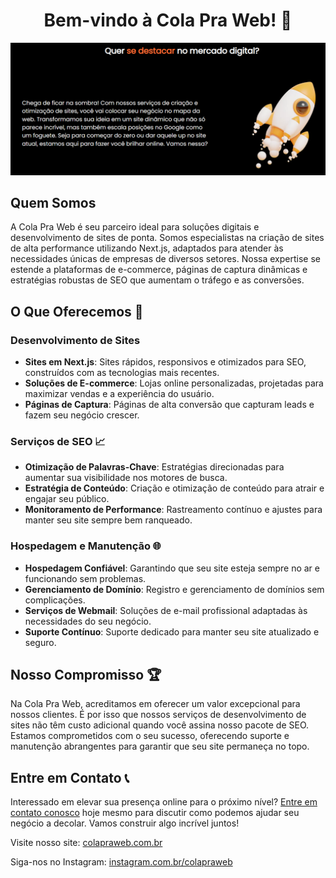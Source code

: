 <div align="center">

# Bem-vindo à Cola Pra Web! 🚀

![Logo da Cola Pra Web](./colapraweb1.png)

</div>

## Quem Somos

A Cola Pra Web é seu parceiro ideal para soluções digitais e desenvolvimento de sites de ponta. Somos especialistas na criação de sites de alta performance utilizando Next.js, adaptados para atender às necessidades únicas de empresas de diversos setores. Nossa expertise se estende a plataformas de e-commerce, páginas de captura dinâmicas e estratégias robustas de SEO que aumentam o tráfego e as conversões.

## O Que Oferecemos 💼

### Desenvolvimento de Sites
- **Sites em Next.js**: Sites rápidos, responsivos e otimizados para SEO, construídos com as tecnologias mais recentes.
- **Soluções de E-commerce**: Lojas online personalizadas, projetadas para maximizar vendas e a experiência do usuário.
- **Páginas de Captura**: Páginas de alta conversão que capturam leads e fazem seu negócio crescer.

### Serviços de SEO 📈
- **Otimização de Palavras-Chave**: Estratégias direcionadas para aumentar sua visibilidade nos motores de busca.
- **Estratégia de Conteúdo**: Criação e otimização de conteúdo para atrair e engajar seu público.
- **Monitoramento de Performance**: Rastreamento contínuo e ajustes para manter seu site sempre bem ranqueado.

### Hospedagem e Manutenção 🌐
- **Hospedagem Confiável**: Garantindo que seu site esteja sempre no ar e funcionando sem problemas.
- **Gerenciamento de Domínio**: Registro e gerenciamento de domínios sem complicações.
- **Serviços de Webmail**: Soluções de e-mail profissional adaptadas às necessidades do seu negócio.
- **Suporte Contínuo**: Suporte dedicado para manter seu site atualizado e seguro.

## Nosso Compromisso 🏆

Na Cola Pra Web, acreditamos em oferecer um valor excepcional para nossos clientes. É por isso que nossos serviços de desenvolvimento de sites não têm custo adicional quando você assina nosso pacote de SEO. Estamos comprometidos com o seu sucesso, oferecendo suporte e manutenção abrangentes para garantir que seu site permaneça no topo.

## Entre em Contato 📞

Interessado em elevar sua presença online para o próximo nível? [Entre em contato conosco](https://api.whatsapp.com/send?phone=5511967580807&text=Ol%C3%A1%20estou%20entrando%20em%20contato%20por%20meio%20do%20site!) hoje mesmo para discutir como podemos ajudar seu negócio a decolar. Vamos construir algo incrível juntos!

Visite nosso site: [colapraweb.com.br](https://colapraweb.com.br)

Siga-nos no Instagram: [instagram.com.br/colapraweb](https://instagram.com.br/colapraweb)
